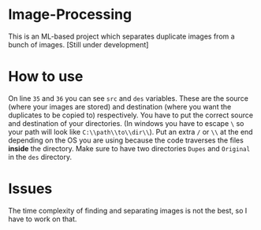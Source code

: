# Image-Processing
This is an ML-based project which separates duplicate images from a bunch of images. [Still under development]

# How to use
On line `35` and `36` you can see `src` and `des` variables. These are the source (where your images are stored) and destination (where you want the duplicates to be copied to) 
respectively.
You have to put the correct source and destination of your directories. (In windows you have to escape `\` so your path will look like `C:\\path\\to\\dir\\`).
Put an extra `/` or `\\` at the end depending on the OS you are using because the code traverses the files **inside** the directory.
Make sure to have two directories `Dupes` and `Original` in the `des` directory.
 
# Issues
The time complexity of finding and separating images is not the best, so I have to work on that.
